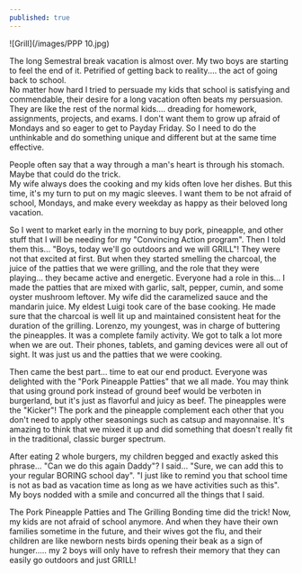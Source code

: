 ```yaml
---
published: true
---
```

![Grill](/images/PPP 10.jpg)

The long Semestral break vacation is almost over. My two boys are starting to feel the end of it. Petrified of getting back to reality.... the act of going back to school.   
No matter how hard I tried to persuade my kids that school is satisfying and commendable, their desire for a long vacation often beats my persuasion.   
They are like the rest of the normal kids.... dreading for homework, assignments, projects, and exams. I don't want them to grow up afraid of Mondays and so eager to get to Payday Friday.
So I need to do the unthinkable and do something unique and different but at the same time effective.

People often say that a way through a man's heart is through his stomach. Maybe that could do the trick.   
My wife always does the cooking and my kids often love her dishes. But this time, it's my turn to put on my magic sleeves. I want them to be not afraid of school, Mondays, and make every weekday as happy as their beloved long vacation.

So I went to market early in the morning to buy pork, pineapple, and other stuff that I will be needing for my "Convincing Action program". Then I told them this... "Boys, today we'll go outdoors and we will GRILL"! 
They were not that excited at first. But when they started smelling the charcoal, the juice of the patties that we were grilling, and the role that they were playing... they became active and energetic. 
Everyone had a role in this... I made the patties that are mixed with garlic, salt, pepper, cumin, and some oyster mushroom leftover. 
My wife did the caramelized sauce and the mandarin juice. 
My eldest Luigi took care of the base cooking. He made sure that the charcoal is well lit up and maintained consistent heat for the duration of the grilling. 
Lorenzo, my youngest, was in charge of buttering the pineapples.
It was a complete family activity.  We got to talk a lot more when we are out. Their phones, tablets, and gaming devices were all out of sight. It was just us and the patties that we were cooking.

Then came the best part... time to eat our end product. Everyone was delighted with the "Pork Pineapple Patties" that we all made. You may think that using ground pork instead of ground beef would be verboten in burgerland, but it's just as flavorful and juicy as beef. 
The pineapples were the "Kicker"! The pork and the pineapple complement each other that you don't need to apply other seasonings such as catsup and mayonnaise. 
It's amazing to think that we mixed it up and did something that doesn't really fit in the traditional, classic burger spectrum. 

After eating 2 whole burgers, my children begged and exactly asked this phrase... "Can we do this again Daddy"?
I said...  "Sure, we can add this to your regular BORING school day". "I just like to remind you that school time is not as bad as vacation time as long as we have activities such as this".
My boys nodded with a smile and concurred all the things that I said. 

The Pork Pineapple Patties and The Grilling Bonding time did the trick! Now, my kids are not afraid of school anymore. 
And when they have their own families sometime in the future, and their wives got the flu, and their children are like newborn nests birds opening their beak as a sign of hunger..... my 2 boys will only have to refresh their memory that they can easily go outdoors and just GRILL!  

